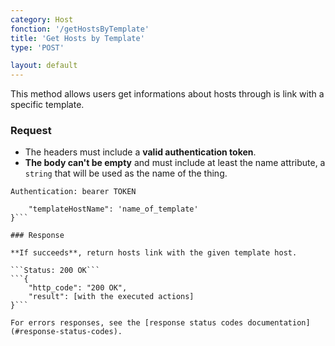 ```yaml
---
category: Host
fonction: '/getHostsByTemplate'
title: 'Get Hosts by Template'
type: 'POST'

layout: default
---
```


This method allows users get informations about hosts through is link with a specific template.

### Request

* The headers must include a **valid authentication token**.
* **The body can't be empty** and must include at least the name attribute, a `string` that will be used as the name of the thing.

```Authentication: bearer TOKEN```
```{
    "templateHostName": 'name_of_template'
}```

### Response

**If succeeds**, return hosts link with the given template host.

```Status: 200 OK```
```{
    "http_code": "200 OK", 
    "result": [with the executed actions]
}```

For errors responses, see the [response status codes documentation](#response-status-codes).
